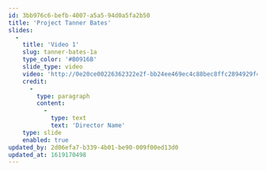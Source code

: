 ```yaml
---
id: 3bb976c6-befb-4007-a5a5-94d0a5fa2b50
title: 'Project Tanner Bates'
slides:
  -
    title: 'Video 1'
    slug: tanner-bates-1a
    type_color: '#B0916B'
    slide_type: video
    video: 'http://0e20ce00226362322e2f-bb24ee469ec4c88bec8ffc2894929f4c.r64.cf3.rackcdn.com/production%20ID_4456168.mp4'
    credit:
      -
        type: paragraph
        content:
          -
            type: text
            text: 'Director Name'
    type: slide
    enabled: true
updated_by: 2d06efa7-b339-4b01-be90-009f00ed13d0
updated_at: 1619170498
---
```

